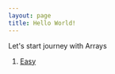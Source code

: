 ```yaml
---
layout: page
title: Hello World!
---
```


Let's start journey with Arrays
1. [Easy](Arrays-easy.md)
